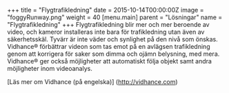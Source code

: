 +++
title = "Flygtrafikledning"
date = 2015-10-14T00:00:00Z
image = "foggyRunway.png"
weight = 40
[menu.main]
parent = "Lösningar"
name = "Flygtrafikledning"
+++
Flygtrafikledning blir mer och mer beroende av video, och kameror installeras inte bara för trafikledning utan även av säkerhetsskäl. Tyvärr är inte väder och synlighet på den nivå som önskas. Vidhance® förbättrar videon som tas emot på en avlägsen trafikledning genom att korrigera för saker som dimma och ojämn belysning, med mera. Vidhance® ger också möjligheter att automatiskt följa objekt samt andra möjligheter inom videoanalys.

[Läs mer om Vidhance (på engelska)] (http://vidhance.com)

